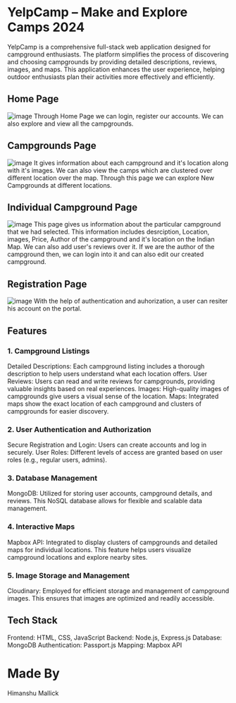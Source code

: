 # YelpCamp – Make and Explore Camps 2024

YelpCamp is a comprehensive full-stack web application designed for campground enthusiasts. The platform simplifies the process of discovering and choosing campgrounds by providing detailed descriptions, reviews, images, and maps. This application enhances the user experience, helping outdoor enthusiasts plan their activities more effectively and efficiently.

## Home Page
![image](https://github.com/himanshumallickgit/YelpCamp/assets/122736543/87e8c8d8-6a35-463f-bfaa-e456d57795b8)
Through Home Page we can login, register our accounts. We can also explore and view all the campgrounds.

## Campgrounds Page
![image](https://github.com/himanshumallickgit/YelpCamp/assets/122736543/b9204a75-564d-4564-a387-b93e5580e402)
It gives information about each campground and it's location along with it's images. We can also view the camps which are clustered over different location over the map.
Through this page we can explore New Campgrounds at different locations.

## Individual Campground Page
![image](https://github.com/himanshumallickgit/YelpCamp/assets/122736543/1c8367bc-004a-4d08-b45d-8f1cdd43de30)
This page gives us information about the particular campground that we had selected. This information includes desrciption, Location, images, Price, Author of the campground and it's location on the Indian Map.
We can also add user's reviews over it.
If we are the author of the campground then, we can login into it and can also edit our created campground.

## Registration Page
![image](https://github.com/himanshumallickgit/YelpCamp/assets/122736543/5ef9dc19-09f0-4b40-9c9a-6f794c4d210e)
With the help of authentication and auhorization, a user can resiter his account on the portal.

## Features
### 1. Campground Listings
Detailed Descriptions: Each campground listing includes a thorough description to help users understand what each location offers.
User Reviews: Users can read and write reviews for campgrounds, providing valuable insights based on real experiences.
Images: High-quality images of campgrounds give users a visual sense of the location.
Maps: Integrated maps show the exact location of each campground and clusters of campgrounds for easier discovery.
### 2. User Authentication and Authorization
Secure Registration and Login: Users can create accounts and log in securely.
User Roles: Different levels of access are granted based on user roles (e.g., regular users, admins).
### 3. Database Management
MongoDB: Utilized for storing user accounts, campground details, and reviews. This NoSQL database allows for flexible and scalable data management.
### 4. Interactive Maps
Mapbox API: Integrated to display clusters of campgrounds and detailed maps for individual locations. This feature helps users visualize campground locations and explore nearby sites.
### 5. Image Storage and Management
Cloudinary: Employed for efficient storage and management of campground images. This ensures that images are optimized and readily accessible.
## Tech Stack
Frontend: HTML, CSS, JavaScript
Backend: Node.js, Express.js
Database: MongoDB
Authentication: Passport.js
Mapping: Mapbox API

# Made By
Himanshu Mallick
